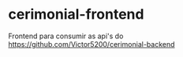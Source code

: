# cerimonial-frontend
Frontend para consumir as api's do https://github.com/Victor5200/cerimonial-backend
